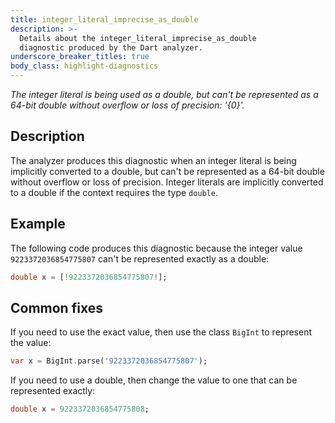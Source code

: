 ```yaml
---
title: integer_literal_imprecise_as_double
description: >-
  Details about the integer_literal_imprecise_as_double
  diagnostic produced by the Dart analyzer.
underscore_breaker_titles: true
body_class: highlight-diagnostics
---
```


_The integer literal is being used as a double, but can't be represented as a
64-bit double without overflow or loss of precision: '{0}'._

## Description

The analyzer produces this diagnostic when an integer literal is being
implicitly converted to a double, but can't be represented as a 64-bit
double without overflow or loss of precision. Integer literals are
implicitly converted to a double if the context requires the type `double`.

## Example

The following code produces this diagnostic because the integer value
`9223372036854775807` can't be represented exactly as a double:

```dart
double x = [!9223372036854775807!];
```

## Common fixes

If you need to use the exact value, then use the class `BigInt` to
represent the value:

```dart
var x = BigInt.parse('9223372036854775807');
```

If you need to use a double, then change the value to one that can be
represented exactly:

```dart
double x = 9223372036854775808;
```
